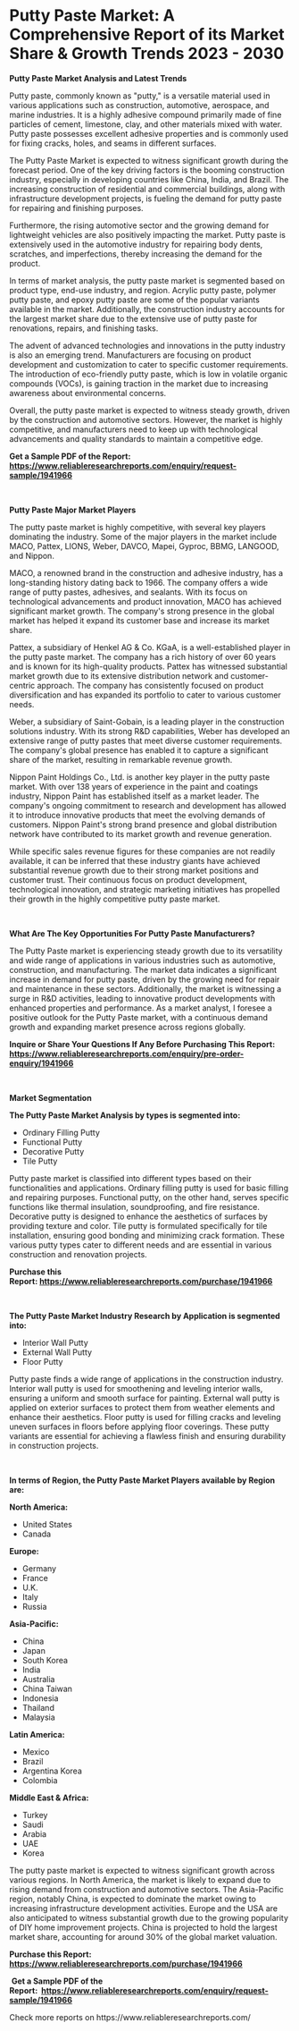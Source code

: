 <p><h1>Putty Paste Market: A Comprehensive Report of its Market Share & Growth Trends 2023 - 2030</h1></p><p><strong>Putty Paste Market Analysis and Latest Trends</strong></p>
<p><p>Putty paste, commonly known as "putty," is a versatile material used in various applications such as construction, automotive, aerospace, and marine industries. It is a highly adhesive compound primarily made of fine particles of cement, limestone, clay, and other materials mixed with water. Putty paste possesses excellent adhesive properties and is commonly used for fixing cracks, holes, and seams in different surfaces.</p><p>The Putty Paste Market is expected to witness significant growth during the forecast period. One of the key driving factors is the booming construction industry, especially in developing countries like China, India, and Brazil. The increasing construction of residential and commercial buildings, along with infrastructure development projects, is fueling the demand for putty paste for repairing and finishing purposes.</p><p>Furthermore, the rising automotive sector and the growing demand for lightweight vehicles are also positively impacting the market. Putty paste is extensively used in the automotive industry for repairing body dents, scratches, and imperfections, thereby increasing the demand for the product.</p><p>In terms of market analysis, the putty paste market is segmented based on product type, end-use industry, and region. Acrylic putty paste, polymer putty paste, and epoxy putty paste are some of the popular variants available in the market. Additionally, the construction industry accounts for the largest market share due to the extensive use of putty paste for renovations, repairs, and finishing tasks.</p><p>The advent of advanced technologies and innovations in the putty industry is also an emerging trend. Manufacturers are focusing on product development and customization to cater to specific customer requirements. The introduction of eco-friendly putty paste, which is low in volatile organic compounds (VOCs), is gaining traction in the market due to increasing awareness about environmental concerns.</p><p>Overall, the putty paste market is expected to witness steady growth, driven by the construction and automotive sectors. However, the market is highly competitive, and manufacturers need to keep up with technological advancements and quality standards to maintain a competitive edge.</p></p>
<p><strong>Get a Sample PDF of the Report:&nbsp; <a href="https://www.reliableresearchreports.com/enquiry/request-sample/1941966">https://www.reliableresearchreports.com/enquiry/request-sample/1941966</a></strong></p>
<p>&nbsp;</p>
<p><strong>Putty Paste Major Market Players</strong></p>
<p><p>The putty paste market is highly competitive, with several key players dominating the industry. Some of the major players in the market include MACO, Pattex, LIONS, Weber, DAVCO, Mapei, Gyproc, BBMG, LANGOOD, and Nippon.</p><p>MACO, a renowned brand in the construction and adhesive industry, has a long-standing history dating back to 1966. The company offers a wide range of putty pastes, adhesives, and sealants. With its focus on technological advancements and product innovation, MACO has achieved significant market growth. The company's strong presence in the global market has helped it expand its customer base and increase its market share.</p><p>Pattex, a subsidiary of Henkel AG & Co. KGaA, is a well-established player in the putty paste market. The company has a rich history of over 60 years and is known for its high-quality products. Pattex has witnessed substantial market growth due to its extensive distribution network and customer-centric approach. The company has consistently focused on product diversification and has expanded its portfolio to cater to various customer needs.</p><p>Weber, a subsidiary of Saint-Gobain, is a leading player in the construction solutions industry. With its strong R&D capabilities, Weber has developed an extensive range of putty pastes that meet diverse customer requirements. The company's global presence has enabled it to capture a significant share of the market, resulting in remarkable revenue growth.</p><p>Nippon Paint Holdings Co., Ltd. is another key player in the putty paste market. With over 138 years of experience in the paint and coatings industry, Nippon Paint has established itself as a market leader. The company's ongoing commitment to research and development has allowed it to introduce innovative products that meet the evolving demands of customers. Nippon Paint's strong brand presence and global distribution network have contributed to its market growth and revenue generation.</p><p>While specific sales revenue figures for these companies are not readily available, it can be inferred that these industry giants have achieved substantial revenue growth due to their strong market positions and customer trust. Their continuous focus on product development, technological innovation, and strategic marketing initiatives has propelled their growth in the highly competitive putty paste market.</p></p>
<p>&nbsp;</p>
<p><strong>What Are The Key Opportunities For Putty Paste Manufacturers?</strong></p>
<p><p>The Putty Paste market is experiencing steady growth due to its versatility and wide range of applications in various industries such as automotive, construction, and manufacturing. The market data indicates a significant increase in demand for putty paste, driven by the growing need for repair and maintenance in these sectors. Additionally, the market is witnessing a surge in R&D activities, leading to innovative product developments with enhanced properties and performance. As a market analyst, I foresee a positive outlook for the Putty Paste market, with a continuous demand growth and expanding market presence across regions globally.</p></p>
<p><strong>Inquire or Share Your Questions If Any Before Purchasing This Report: <a href="https://www.reliableresearchreports.com/enquiry/pre-order-enquiry/1941966">https://www.reliableresearchreports.com/enquiry/pre-order-enquiry/1941966</a></strong></p>
<p>&nbsp;</p>
<p><strong>Market Segmentation</strong></p>
<p><strong>The Putty Paste Market Analysis by types is segmented into:</strong></p>
<p><ul><li>Ordinary Filling Putty</li><li>Functional Putty</li><li>Decorative Putty</li><li>Tile Putty</li></ul></p>
<p><p>Putty paste market is classified into different types based on their functionalities and applications. Ordinary filling putty is used for basic filling and repairing purposes. Functional putty, on the other hand, serves specific functions like thermal insulation, soundproofing, and fire resistance. Decorative putty is designed to enhance the aesthetics of surfaces by providing texture and color. Tile putty is formulated specifically for tile installation, ensuring good bonding and minimizing crack formation. These various putty types cater to different needs and are essential in various construction and renovation projects.</p></p>
<p><strong>Purchase this Report:&nbsp;<a href="https://www.reliableresearchreports.com/purchase/1941966">https://www.reliableresearchreports.com/purchase/1941966</a></strong></p>
<p>&nbsp;</p>
<p><strong>The Putty Paste Market Industry Research by Application is segmented into:</strong></p>
<p><ul><li>Interior Wall Putty</li><li>External Wall Putty</li><li>Floor Putty</li></ul></p>
<p><p>Putty paste finds a wide range of applications in the construction industry. Interior wall putty is used for smoothening and leveling interior walls, ensuring a uniform and smooth surface for painting. External wall putty is applied on exterior surfaces to protect them from weather elements and enhance their aesthetics. Floor putty is used for filling cracks and leveling uneven surfaces in floors before applying floor coverings. These putty variants are essential for achieving a flawless finish and ensuring durability in construction projects.</p></p>
<p>&nbsp;</p>
<p><strong>In terms of Region, the Putty Paste Market Players available by Region are:</strong></p>
<p>
    <p> <strong> North America: </strong>
        <ul>
            <li>United States</li>
            <li>Canada</li>
        </ul>
        </p> 
    <p> <strong> Europe: </strong>
        <ul>
            <li>Germany</li>
            <li>France</li>
            <li>U.K.</li>
            <li>Italy</li>
            <li>Russia</li>
        </ul>
        </p> 
    <p> <strong> Asia-Pacific: </strong>
        <ul>
            <li>China</li>
            <li>Japan</li>
            <li>South Korea</li>
            <li>India</li>
            <li>Australia</li>
            <li>China Taiwan</li>
            <li>Indonesia</li>
            <li>Thailand</li>
            <li>Malaysia</li>
        </ul>
        </p> 
    <p> <strong> Latin America: </strong>
        <ul>
            <li>Mexico</li>
            <li>Brazil</li>
            <li>Argentina Korea</li>
            <li>Colombia</li>
        </ul>
        </p> 
    <p> <strong> Middle East & Africa: </strong>
        <ul>
            <li>Turkey</li>
            <li>Saudi</li>
            <li>Arabia</li>
            <li>UAE</li>
            <li>Korea</li>
        </ul>
    </p>
    </p>
<p><p>The putty paste market is expected to witness significant growth across various regions. In North America, the market is likely to expand due to rising demand from construction and automotive sectors. The Asia-Pacific region, notably China, is expected to dominate the market owing to increasing infrastructure development activities. Europe and the USA are also anticipated to witness substantial growth due to the growing popularity of DIY home improvement projects. China is projected to hold the largest market share, accounting for around 30% of the global market valuation.</p></p>
<p><strong>Purchase this Report: <a href="https://www.reliableresearchreports.com/purchase/1941966">https://www.reliableresearchreports.com/purchase/1941966</a></strong></p>
<p>&nbsp;<strong>Get a Sample PDF of the Report:&nbsp;&nbsp;<a href="https://www.reliableresearchreports.com/enquiry/request-sample/1941966">https://www.reliableresearchreports.com/enquiry/request-sample/1941966</a></strong></p>
<p><strong></strong></p>
<p>Check more reports on https://www.reliableresearchreports.com/</p>